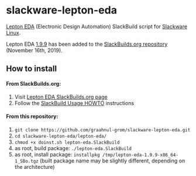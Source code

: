 slackware-lepton-eda
====================

[Lepton EDA](https://github.com/lepton-eda/lepton-eda) (Electronic Design Automation) SlackBuild script for [Slackware Linux](http://www.slackware.com/).

Lepton EDA [1.9.9](https://github.com/lepton-eda/lepton-eda/releases/tag/1.9.9-20191003) has been added to the [SlackBuilds.org repository](https://slackbuilds.org/repository/14.2/development/lepton-eda/) (November 16th, 2019).


How to install
--------------

#### From SlackBuilds.org:

1. Visit [Lepton EDA SlackBuilds.org page](https://slackbuilds.org/repository/14.2/development/lepton-eda/)
2. Follow the [SlackBuild Usage HOWTO](https://slackbuilds.org/howto/) instructions

#### From this repository:

1. `git clone https://github.com/graahnul-grom/slackware-lepton-eda.git`
2. `cd slackware-lepton-eda/lepton-eda/`
3. `chmod +x doinst.sh lepton-eda.SlackBuild`
4. as root, build package: `./lepton-eda.SlackBuild`
5. as root, install package: `installpkg /tmp/lepton-eda-1.9.9-x86_64-1_SBo.tgz`
(built package name may be slightly different, depending on the architecture)

